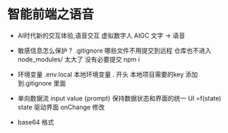 # 智能前端之语音 
- AI时代新的交互体验,语音交互
  虚拟数字人 AIGC 文字 -> 语音

- 敏感信息怎么保护？
  .gitignore 哪些文件不用提交到远程 仓库也不进入 
  node_modules/ 太大了 没有必要提交 npm i 

- 环境变量
  .env.local 本地环境变量 . 开头 本地项目需要的key
  添加到.gitignore 里面

- 单向数据流
  input value  {prompt} 
  保持数据状态和界面的统一 
  UI =f(state) state 驱动界面 
  onChange 修改 

- base64 格式
  